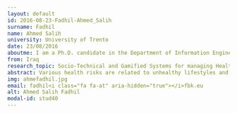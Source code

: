 ```yaml
---
layout: default 
id: 2016-08-23-Fadhil-Ahmed_Salih
surname: Fadhil
name: Ahmed Salih
university: University of Trento
date: 23/08/2016
aboutme: I am a Ph.D. candidate in the Department of Information Engineering and Computer Science at the University of Trento. By joining the ICT doctoral school program in 2014, I became a research fellow member of ICT4G research unit inside Fondazione Bruno Kessler FBK, Trento - Italy. At the same time, I was partially funded by CRG - Centro Ricerche GPI. I acquired my Master degree in 2014 from the university of Trento, and with a focus on semantic web and NLP. My Master of science in Computer science was titled "A semantic matching via web". Before all these, I earned my Bachelor (with high honours) in Information Technology in 2012 from Eastern Mediterranean University EMU - Cyprus. I earned a scholarship grand offered by the Cypriot government. My research aims to identify the correlation between diet and chronic diseases, and applying multidisciplinary research to promote healthy diet and lifestyle. I am researching motivational techniques, such as gamification and persuasive technologies to engage users in self-monitoring their condition. Additionally, I am also conducting research on AI and applying conversational UIs as a tool in preventive healthcare and quantified-self. My PhD research is specifically focused on diet management, quantified-self and prevention from chronic disease.
from: Iraq
research_topic: Socio-Technical and Gamified Systems for managing Health and Wellbeing
abstract: Various health risks are related to unhealthy lifestyles and poor dietary habits. A number of pathologies due to these health risk behaviors represent a serious challenge, resulting in disabling or life-threatening repercussions. People struggle to adhere to dietary requirements, exercise, and lifestyle recommendations. Additionally, decreased motivation results in a probability of negative health implications. This study evaluates existing technologies used to have users adhere to sustained healthy behavior. We investigate persuasive technology and gamification strategies to reinforce users in exercising and healthy food substitution. We intend to develop a model to be used in creating-producing widgets to persuade people change their lifestyle. Subsequently, our model facilitates a sustained diet management plan supported by healthcare experts to intervene in the activity, only when necessary.'advisor: Villafiorita Monteleone Adolfo'keywords: Social Informatics, Health&wellbeing, gamification, persuasive technology, tailored approaches, diet plan'website: https&#58;//ahmedsalih.files.wordpress.com/2014/12/curriculum-vitae-14-28-36.pdf
img: ahmefadhil.jpg
email: fadhil<i class="fa fa-at" aria-hidden="true"></i>fbk.eu
alt: Ahmed Salih Fadhil
modal-id: stud40
---
```

